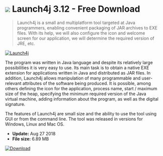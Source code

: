 # ![](https://cdn.softexe.net/static/icon/win.gif) Launch4j 3.12 - Free Download

> Launch4j is a small and multiplatform tool targeted at Java programmers, enabling convenient packaging of JAR archives to EXE files. With its help, we will also configure the icon and welcome screen for our application, we will determine the required version of JRE, etc.

[![Launch4j](https://gallery.dpcdn.pl/imgc/Tools/32674/g_-_420x350_1.5_-_x20131030013851_0.png)](https://softexe.net/win/development-it/development-tools/launch4j:ahfa.html)

The program was written in Java language and despite its relatively large possibilities it is very easy to use. Its main task is to obtain a native EXE extension for applications written in Java and distributed as JAR files. In addition, Launch4j allows manipulation of many programmable and user-relevant attributes of the software being produced. It is possible, among others defining the icon for the application, process name, start / maximum size of the heap, specifying the minimum required version of the Java virtual machine, adding information about the program, as well as the digital signature.
 
 The features of Launch4j are small size and the ability to use the tool using GUI or from the command line. The tool was released in versions for Windows, Linux and Mac OS.


- **Update:** Aug 27 2018
- **File size:** 6.89 MB

[![Download](https://cdn.softexe.net/static/img/download.png)](https://softexe.net/win/development-it/development-tools/launch4j:ahfa.html)

